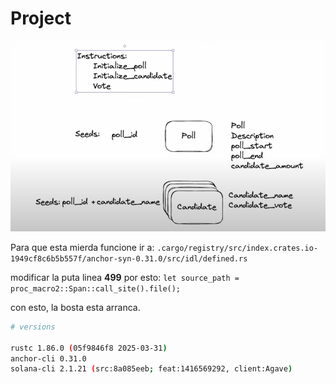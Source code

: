 # Project

<img src="images/1.png" />

Para que esta mierda funcione ir a: `.cargo/registry/src/index.crates.io-1949cf8c6b5b557f/anchor-syn-0.31.0/src/idl/defined.rs`

modificar la puta linea **499** por esto:
`let source_path = proc_macro2::Span::call_site().file();`

con esto, la bosta esta arranca.

```sh
# versions

rustc 1.86.0 (05f9846f8 2025-03-31)
anchor-cli 0.31.0
solana-cli 2.1.21 (src:8a085eeb; feat:1416569292, client:Agave)
```